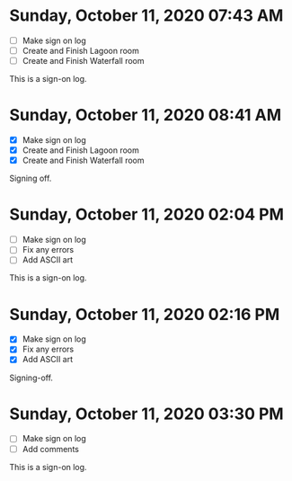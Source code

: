 # Sunday, October 11, 2020 07:43 AM
- [ ] Make sign on log
- [ ] Create and Finish Lagoon room
- [ ] Create and Finish Waterfall room

This is a sign-on log.
# Sunday, October 11, 2020 08:41 AM
- [X] Make sign on log
- [X] Create and Finish Lagoon room
- [X] Create and Finish Waterfall room

Signing off.

# Sunday, October 11, 2020 02:04 PM
- [ ] Make sign on log
- [ ] Fix any errors 
- [ ] Add ASCII art

This is a sign-on log.

# Sunday, October 11, 2020 02:16 PM
- [X] Make sign on log
- [X] Fix any errors
- [X] Add ASCII art

Signing-off.

# Sunday, October 11, 2020 03:30 PM
- [ ] Make sign on log
- [ ] Add comments 

This is a sign-on log.

